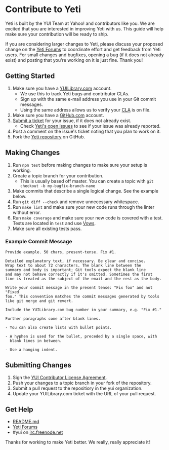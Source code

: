 # Contribute to Yeti

Yeti is built by the YUI Team at Yahoo! and contributors like you. We are excited
that you are interested in improving Yeti with us. This guide will help make sure
your contribution will be ready to ship.

If you are considering larger changes to Yeti, please discuss your proposed change
on the [Yeti Forums][forums] to coordinate effort and get feedback from Yeti users.
For small changes and bugfixes, opening a bug (if it does not already exist) and
posting that you're working on it is just fine. Thank you!

## Getting Started

 1. Make sure you have a [YUILibrary.com][yui] account.
    - We use this to track Yeti bugs and contributor CLAs.
    - Sign up with the same e-mail address you use in your Git commit messages.
    - Using the same address allows us to verify your [CLA][] is on file.
 1. Make sure you have a [GitHub.com][gh] account.
 1. [Submit a ticket][newticket] for your issue, if it does not already exist.
    - Check [Yeti's open issues][issues] to see if your issue was already reported.
 1. Post a comment on the issue's ticket noting that you plan to work on it.
 1. Fork the [Yeti repository][repo] on GitHub.

## Making Changes

 1. Run `npm test` before making changes to make sure your setup is working.
 1. Create a topic branch for your contribution.
    - This is usually based off master.
      You can create a topic with `git checkout -b my-bugfix-branch-name`
 1. Make commits that describe a single logical change. See the example below.
 1. Run `git diff --check` and remove unnecessary whitespace.
 1. Run `make lint` and make sure your new code runs through the linter
    without error.
 1. Run `make coverage` and make sure your new code is covered with a test.
    Tests are located in `test` and use [Vows][].
 1. Make sure all existing tests pass.

### Example Commit Message

    Provide example. 50 chars, present-tense. Fix #1.

    Detailed explanatory text, if necessary. Be clear and concise.
    Wrap text to about 72 characters. The blank line between the
    summary and body is important; Git tools expect the blank line
    and may not behave correctly if it's omitted. Sometimes the first
    line is treated as the subject of the email and the rest as the body.

    Write your commit message in the present tense: "Fix foo" and not "Fixed
    foo." This convention matches the commit messages generated by tools
    like git merge and git revert.

    Include the YUILibrary.com bug number in your summary, e.g. "Fix #1."

    Further paragraphs come after blank lines.

    - You can also create lists with bullet points.

    - A hyphen is used for the bullet, preceded by a single space, with
      blank lines in between.

    - Use a hanging indent.

## Submitting Changes

 1. Sign the [YUI Contributor License Agreement][CLA].
 1. Push your changes to a topic branch in your fork of the repository.
 1. Submit a pull request to the repositiory in the yui organization.
 1. Update your YUILibrary.com ticket with the URL of your pull request.

## Get Help

 - [README.md](https://github.com/yui/yeti/blob/master/README.md)
 - [Yeti Forums][forums]
 - #yui on [irc.freenode.net](http://webchat.freenode.net/)

Thanks for working to make Yeti better. We really, really appreciate it!

  [forums]: http://yuilibrary.com/forum/viewforum.php?f=230
  [CLA]: http://yuilibrary.com/contribute/cla/
  [yui]: http://yuilibrary.com/
  [gh]: https://github.com/
  [issues]: http://yuilibrary.com/projects/yeti/report/1
  [newticket]: http://yuilibrary.com/projects/yeti/newticket
  [repo]: https://github.com/yui/yeti
  [Vows]: http://vowsjs.org/
